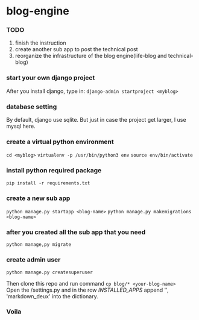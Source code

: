 # blog-engine



### TODO
1. finish the instruction
2. create another sub app to post the technical post
3. reorganize the infrastructure of the blog engine(life-blog and technical-blog)


### start your own django project
After you install django, type in:
`django-admin startproject <myblog>`

### database setting
By default, django use sqlite. But just in case the project get larger, I use mysql here.

### create a virtual python environment
`cd <myblog>`
`virtualenv -p /usr/bin/python3 env`
`source env/bin/activate`

### install python required package
`pip install -r requirements.txt`

### create a new sub app
`python manage.py startapp <blog-name>`
`python manage.py makemigrations <blog-name>`

### after you created all the sub app that you need
`python manage,py migrate`

### create admin user
`python manage.py createsuperuser`

Then clone this repo and run command `cp blog/* <your-blog-name>`  
Open the <blog>/settings.py and in the row *INSTALLED_APPS* append '<blog-name>', 'markdown_deux' into the dictionary.





### Voila
